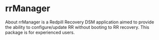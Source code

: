 # rrManager
 About rrManager is a Redpill Recovery DSM application aimed to provide the ability to configure/update RR without booting to RR recovery. This package is for experienced users.
